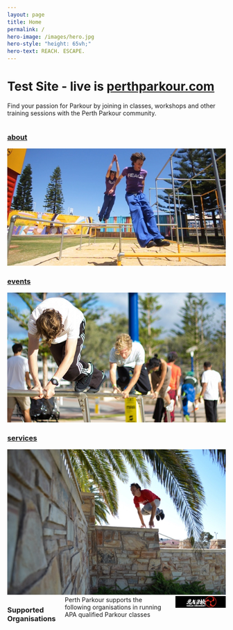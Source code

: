 ```yaml
---
layout: page
title: Home
permalink: /
hero-image: /images/hero.jpg
hero-style: "height: 65vh;"
hero-text: REACH. ESCAPE.
---
```


# Test Site - live is [perthparkour.com](http://www.perthparkour.com/home)

Find your passion for Parkour by joining in classes, workshops and other training sessions with the Perth Parkour community.

<div class="row">
<div class="columns large-4 small-12">
<a href="/about"><h3>about</h3>
<img src="/images/parkour/grant_pre.jpg" class="thumbnail" title="Learn about Parkour and the Perth Parkour Community">
</a></div>
<div class="columns large-4 small-12">
<a href="/events"><h3>events</h3>
<img src="/images/parkour/rail_quad.jpg" class="thumbnail" title="Find the next Perth Parkour class or workshop on our calendar">
</a></div>
<div class="columns large-4 small-12">
<a href="/services"><h3>services</h3>
<img src="/images/parkour/ian_catpass.jpg" class="thumbnail" title="Find out what we offer in terms of classes and training">
</a></div>
</div>
<div class="row"><div class="columns text-center">
<h3>Supported Organisations</h3>
Perth Parkour supports the following organisations in running APA qualified Parkour classes
<a href="http://www.ninjaacademy.com.au/" target="_blank"><img src="/images/parkour/ninjaacademy.jpg" title="Ninja Academy"></a></div>
</div>
